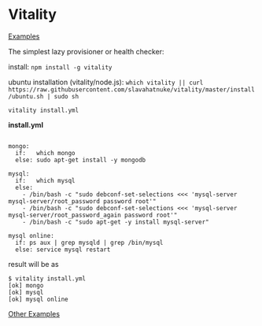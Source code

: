 Vitality
===

[Examples](https://github.com/slavahatnuke/vitalities)

The simplest lazy provisioner or health checker:

install: `npm install -g vitality`

ubuntu installation (vitality/node.js): `which vitality || curl https://raw.githubusercontent.com/slavahatnuke/vitality/master/install/ubuntu.sh | sudo sh`

`vitality install.yml`

__install.yml__
```

mongo:
  if:   which mongo
  else: sudo apt-get install -y mongodb

mysql:
  if:   which mysql
  else:
    - /bin/bash -c "sudo debconf-set-selections <<< 'mysql-server mysql-server/root_password password root'"
    - /bin/bash -c "sudo debconf-set-selections <<< 'mysql-server mysql-server/root_password_again password root'"
    - /bin/bash -c "sudo apt-get -y install mysql-server"

mysql online:
  if: ps aux | grep mysqld | grep /bin/mysql
  else: service mysql restart

```

result will be as

```
$ vitality install.yml
[ok] mongo
[ok] mysql
[ok] mysql online

```

[Other Examples](https://github.com/slavahatnuke/vitalities)

